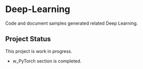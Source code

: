 # Deep-Learning
 
Code and document samples generated related Deep Learning.

## Project Status
This project is work in progress.
- w_PyTorch section is completed. 
